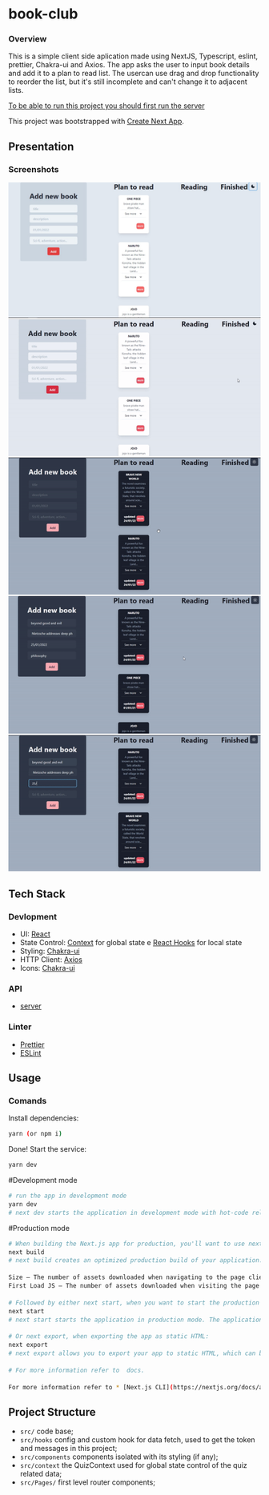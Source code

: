 # book-club

### Overview

  This is a simple client side aplication made using NextJS, Typescript, eslint, prettier, Chakra-ui and Axios. 
  The app asks the user to input book details and add it to a plan to read list. The usercan use drag and drop functionality to reorder the list, but it's still incomplete and can't change it to adjacent lists.

  [To be able to run this project you should first run the server](https://github.com/guiduck/book-club-server)

This project was bootstrapped with [Create Next App](https://nextjs.org/docs/api-reference/create-next-app).

## Presentation
### Screenshots

![presentation](https://github.com/guiduck/book-club/blob/main/public/images/presentation.jpeg)
![colortheme](https://github.com/guiduck/book-club/blob/main/public/images/colortheme.gif)
![drag](https://github.com/guiduck/book-club/blob/main/public/images/dragndrop.gif)
![delete](https://github.com/guiduck/book-club/blob/main/public/images/deletebook.gif)
![add](https://github.com/guiduck/book-club/blob/main/public/images/addbook.gif)

## Tech Stack
### Devlopment
* UI: [React](https://reactjs.org/)
* State Control: [Context](https://pt-br.reactjs.org/docs/context.html) for global state e [React Hooks](https://reactjs.org/docs/hooks-intro.html) for local state
* Styling: [Chakra-ui](https://chakra-ui.com) 
* HTTP Client: [Axios](https://github.com/axios/axios)
* Icons: [Chakra-ui](https://chakra-ui.com/docs/media-and-icons/icon)

### API
* [server](https://github.com/guiduck/book-club-server)

### Linter
* [Prettier](https://github.com/prettier/prettier)
* [ESLint](https://github.com/eslint/eslint)

## Usage
### Comands

Install dependencies:

```sh
yarn (or npm i)
```

Done! Start the service:

```sh
yarn dev
```

#Development mode

```sh
# run the app in development mode
yarn dev
# next dev starts the application in development mode with hot-code reloading, error reporting, and more.
```
#Production mode

```sh
# When building the Next.js app for production, you'll want to use next build:
next build
# next build creates an optimized production build of your application. The output displays information about each route.

Size – The number of assets downloaded when navigating to the page client-side. The size for each route only includes its dependencies.
First Load JS – The number of assets downloaded when visiting the page from the server. The amount of JS shared by all is shown as a separate metric.

# Followed by either next start, when you want to start the production server:
next start
# next start starts the application in production mode. The application should be compiled with next build first.

# Or next export, when exporting the app as static HTML:
next export
# next export allows you to export your app to static HTML, which can be run standalone without the need of a Node.js server.

# For more information refer to  docs.

For more information refer to * [Next.js CLI](https://nextjs.org/docs/api-reference/cli) docs.
```

## Project Structure

* `src/` code base;
* `src/hooks` config and custom hook for data fetch, used to get the token and messages in this project;
* `src/components` components isolated with its styling (if any);
* `src/context` the QuizContext used for global state control of the quiz related data;
* `src/Pages/` first level router components;
